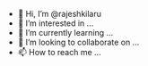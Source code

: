 - 👋 Hi, I’m @rajeshkilaru
- 👀 I’m interested in ...
- 🌱 I’m currently learning ...
- 💞️ I’m looking to collaborate on ...
- 📫 How to reach me ...

<!---
rajeshkilaru/rajeshkilaru is a ✨ special ✨ repository because its `README.md` (this file) appears on your GitHub profile.
You can click the Preview link to take a look at your changes.
--->

